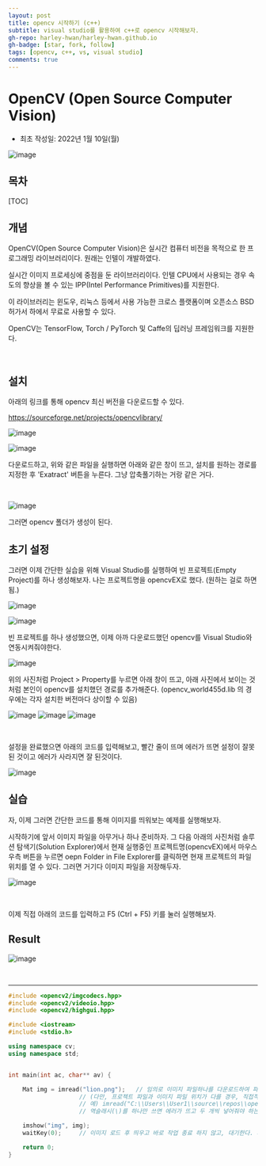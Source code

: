 ```yaml
---
layout: post
title: opencv 시작하기 (c++)
subtitle: visual studio를 활용하여 c++로 opencv 시작해보자.
gh-repo: harley-hwan/harley-hwan.github.io
gh-badge: [star, fork, follow]
tags: [opencv, c++, vs, visual studio]
comments: true
---
```


# OpenCV (Open Source Computer Vision)

- 최초 작성일: 2022년 1월 10일(월)

![image](https://user-images.githubusercontent.com/68185569/148719352-40177ab8-e963-44da-9eb4-9eae86597ddd.png)


## 목차

[TOC]

## 개념
OpenCV(Open Source Computer Vision)은 실시간 컴퓨터 비전을 목적으로 한 프로그래밍 라이브러리이다. 원래는 인텔이 개발하였다. 

실시간 이미지 프로세싱에 중점을 둔 라이브러리이다. 인텔 CPU에서 사용되는 경우 속도의 향상을 볼 수 있는 IPP(Intel Performance Primitives)를 지원한다. 

이 라이브러리는 윈도우, 리눅스 등에서 사용 가능한 크로스 플랫폼이며 오픈소스 BSD 허가서 하에서 무료로 사용할 수 있다. 

OpenCV는 TensorFlow, Torch / PyTorch 및 Caffe의 딥러닝 프레임워크를 지원한다.

<br/>

## 설치
아래의 링크를 통해 opencv 최신 버전을 다운로드할 수 있다.

https://sourceforge.net/projects/opencvlibrary/

![image](https://user-images.githubusercontent.com/68185569/148712866-80a36699-d49f-47f3-9933-502667aa6a80.png)


![image](https://user-images.githubusercontent.com/68185569/148713163-935351dd-35be-482a-bf3e-08590f514cda.png)

다운로드하고, 위와 같은 파일을 실행하면 아래와 같은 창이 뜨고, 설치를 원하는 경로를 지정한 후 'Exatract' 버튼을 누른다. 그냥 압축풀기하는 거랑 같은 거다.

<br/>

![image](https://user-images.githubusercontent.com/68185569/148713134-db5f767f-08ae-4a03-afc5-04ef028ad0b5.png)

그러면 opencv 폴더가 생성이 된다.

## 초기 설정

그러면 이제 간단한 실습을 위해 Visual Studio를 실행하여 빈 프로젝트(Empty Project)를 하나 생성해보자.
나는 프로젝트명을 opencvEX로 했다. (원하는 걸로 하면 됨.)

![image](https://user-images.githubusercontent.com/68185569/148717767-51a42273-3c93-4b78-bfce-3c94fe6825c3.png)

![image](https://user-images.githubusercontent.com/68185569/148717865-3f52a895-7a67-49f3-a928-5fcccdc586c6.png)

빈 프로젝트를 하나 생성했으면, 이제 아까 다운로드했던 opencv를 Visual Studio와 연동시켜줘야한다.

![image](https://user-images.githubusercontent.com/68185569/148718070-6ac84346-020d-478f-996e-663904c20b79.png)

위의 사진처럼 Project > Property를 누르면 아래 창이 뜨고, 아래 사진에서 보이는 것처럼 본인이 opencv를 설치했던 경로를 추가해준다. (opencv_world455d.lib 의 경우에는 각자 설치한 버전마다 상이할 수 있음)

![image](https://user-images.githubusercontent.com/68185569/148718173-d9eadcc5-5461-43c0-8e00-0af75f19acfc.png)
![image](https://user-images.githubusercontent.com/68185569/148718165-f713ea5f-f76b-4535-bee1-02631b901ca6.png)
![image](https://user-images.githubusercontent.com/68185569/148718183-76abf632-4082-4868-8f52-4384b66b4606.png)

<br/>

설정을 완료했으면 아래의 코드를 입력해보고, 빨간 줄이 뜨며 에러가 뜨면 설정이 잘못된 것이고 에러가 사라지면 잘 된것이다.

![image](https://user-images.githubusercontent.com/68185569/148719308-24bf3323-72f8-46b8-90a6-f5eb9b7cb75c.png)

## 실습

자, 이제 그러면 간단한 코드를 통해 이미지를 띄워보는 예제를 실행해보자.

시작하기에 앞서 이미지 파일을 아무거나 하나 준비하자. 그 다음 아래의 사진처럼 솔루션 탐색기(Solution Explorer)에서 현재 실행중인 프로젝트명(opencvEX)에서 마우스 우측 버튼을 누르면 oepn Folder in File Explorer를 클릭하면 현재 프로젝트의 파일 위치를 열 수 있다. 그러면 거기다 이미지 파일을 저장해두자.

![image](https://user-images.githubusercontent.com/68185569/148719296-24b3c0b3-7c02-4e5f-a5f8-4f865896bdad.png)

<br/>

이제 직접 아래의 코드를 입력하고 F5 (Ctrl + F5) 키를 눌러 실행해보자.

## Result
![image](https://user-images.githubusercontent.com/68185569/148719433-43369948-e333-497b-a2f4-7b5530027d90.png)

<br/>

---

```c++
#include <opencv2/imgcodecs.hpp>
#include <opencv2/videoio.hpp>
#include <opencv2/highgui.hpp>

#include <iostream>
#include <stdio.h>

using namespace cv;
using namespace std;


int main(int ac, char** av) {

	Mat img = imread("lion.png");	// 임의로 이미지 파일하나를 다운로드하여	파일명과 확장자를 모두 적어준다. 
					// (다만, 프로젝트 파일과 이미지 파일 위치가 다를 경우, 직접적인 경로를 적어줘야 한다.)
					// 예) imread("C:\\Users\\User1\\source\\repos\\opencvEX\\opencvEX\\lion.png");
					// 역슬래시(\)를 하나만 쓰면 에러가 뜨고 두 개씩 넣어줘야 하는데, 그건 이유를 모르겠다.

	imshow("img", img);
	waitKey(0);		// 이미지 로드 후 띄우고 바로 작업 종료 하지 않고, 대기한다. 사용자의 요청을 기다린다.

	return 0;
}
```

 
